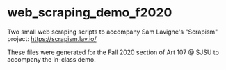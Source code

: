 # web_scraping_demo_f2020
Two small web scraping scripts to accompany Sam Lavigne's "Scrapism" project: https://scrapism.lav.io/ 

These files were generated for the Fall 2020 section of Art 107 @ SJSU to accompany the in-class demo.
